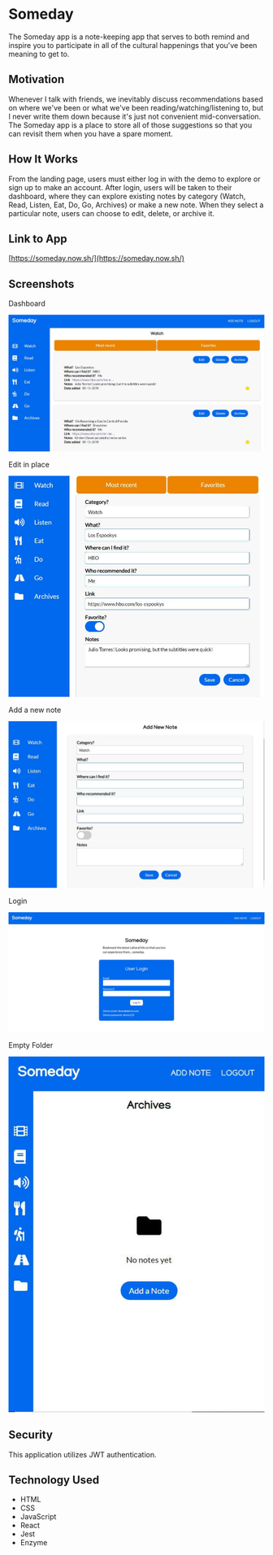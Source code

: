 # Someday

The Someday app is a note-keeping app that serves to both remind and inspire you to participate in all of the cultural happenings that you've been meaning to get to. 

## Motivation

Whenever I talk with friends, we inevitably discuss recommendations based on where we've been or what we've been reading/watching/listening to, but I never write them down because it's just not convenient mid-conversation. The Someday app is a place to store all of those suggestions so that you can revisit them when you have a spare moment.     

## How It Works

From the landing page, users must either log in with the demo to explore or sign up to make an account. After login, users will be taken to their dashboard, where they can explore existing notes by category (Watch, Read, Listen, Eat, Do, Go, Archives) or make a new note. When they select a particular note, users can choose to edit, delete, or archive it. 

## Link to App

[https://someday.now.sh/](https://someday.now.sh/)

## Screenshots

Dashboard

![Dashboard](/screenshots/NoteView.jpg "Note View")

Edit in place

![Note Edit](/screenshots/NoteEdit.jpg "Note Edit")

Add a new note

![Add Note](/screenshots/AddNote.jpg "Add Note")

Login

![Login](/screenshots/Login.jpg "Login")

Empty Folder

![Empty Folder](/screenshots/EmptyFolder.jpg "Empty Folder")

## Security

This application utilizes JWT authentication.

## Technology Used
- HTML
- CSS
- JavaScript
- React
- Jest
- Enzyme